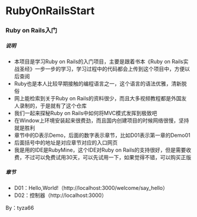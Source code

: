# RubyOnRailsStart
### Ruby on Rails入门
##### 说明
- 本项目是学习Ruby on Rails的入门项目，主要是跟着书本《Ruby on Rails实战圣经》一步一步的学习，学习过程中的代码都会上传到这个项目中，方便以后查阅
- Ruby也是本人比较早期接触的编程语言之一，这个语言的语法优雅，清新脱俗
- 网上能检索到关于Ruby on Rails的资料很少，而且大多视频教程都是外国友人录制的，于是就有了这个仓库
- 我们一起来探秘Ruby on Rails中如何将MVC模式发挥到极致吧
- 在Window上环境安装起来很费劲，而且国内创建项目的时候网络很慢，坚持就是胜利
- 章节中的D表示Demo，后面的数字表示章节，比如D01表示第一章的Demo01
- 后面括号中的地址是对应章节对应的入口网页
- 我是用的IDE是RubyMine，这个IDE对Ruby on Rails的支持很好，但是需要收费，不过可以免费试用30天，可以先试用一下，如果觉得不错，可以购买正版

##### 章节
- D01：Hello,World!（http://localhost:3000/welcome/say_hello）
- D02：控制器（http://localhost:3000）

By：tyza66
